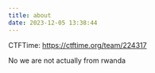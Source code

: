 ```yaml
---
title: about
date: 2023-12-05 13:38:44
---
```


CTFTime: https://ctftime.org/team/224317

No we are not actually from rwanda